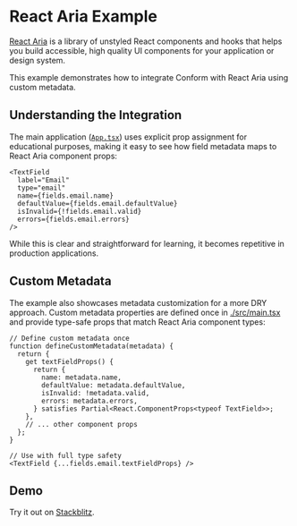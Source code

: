 # React Aria Example

[React Aria](https://react-spectrum.adobe.com/react-aria/index.html) is a library of unstyled React components and hooks that helps you build accessible, high quality UI components for your application or design system.

This example demonstrates how to integrate Conform with React Aria using custom metadata.

## Understanding the Integration

The main application ([`App.tsx`](./src/App.tsx)) uses explicit prop assignment for educational purposes, making it easy to see how field metadata maps to React Aria component props:

```tsx
<TextField
  label="Email"
  type="email"
  name={fields.email.name}
  defaultValue={fields.email.defaultValue}
  isInvalid={!fields.email.valid}
  errors={fields.email.errors}
/>
```

While this is clear and straightforward for learning, it becomes repetitive in production applications.

## Custom Metadata

The example also showcases metadata customization for a more DRY approach. Custom metadata properties are defined once in [./src/main.tsx](./src/main.tsx) and provide type-safe props that match React Aria component types:

```tsx
// Define custom metadata once
function defineCustomMetadata(metadata) {
  return {
    get textFieldProps() {
      return {
        name: metadata.name,
        defaultValue: metadata.defaultValue,
        isInvalid: !metadata.valid,
        errors: metadata.errors,
      } satisfies Partial<React.ComponentProps<typeof TextField>>;
    },
    // ... other component props
  };
}

// Use with full type safety
<TextField {...fields.email.textFieldProps} />
```

## Demo

Try it out on [Stackblitz](https://stackblitz.com/github/edmundhung/conform/tree/main/examples/react-aria).
